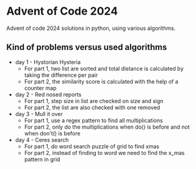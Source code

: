 # Advent of Code 2024
Advent of code 2024 solutions in python, using various algorithms.

## Kind of problems versus used algorithms

- day 1 - Hystorian Hysteria
    - For part 1, two list are sorted and total distance is calculated by taking the difference per pair
    - For part 2, the similarity score is calculated with the help of a counter map
- day 2 - Red nosed reports
    - For part 1, step size in list are checked on size and sign
    - For part 2, the list are also checked with one removed
- day 3 - Mull it over
    - For part 1, use a regex pattern to find all multiplications
    - For part 2, only do the multiplications when do() is before and not when don't() is before
- day 4 - Ceres search
    - For part 1, do word search puzzle of grid to find xmas
    - For part 2, instead of finding to word we need to find the x_mas pattern in grid